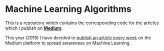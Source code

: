 # Machine Learning Algorithms
This is a repository which contains the corresponding code for the articles which I publish on <b><a href="https://medium.com/@aditya_ch">Medium</a></b>.

This year (2019) I have decided to <a href="https://medium.com/@aditya_ch/machine-learning-2019-de2ceb296158">publish an article every week</a> on the Medium platform to spread awareness on Machine Learning.
